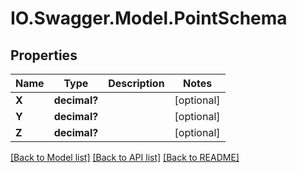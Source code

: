 # IO.Swagger.Model.PointSchema
## Properties

Name | Type | Description | Notes
------------ | ------------- | ------------- | -------------
**X** | **decimal?** |  | [optional] 
**Y** | **decimal?** |  | [optional] 
**Z** | **decimal?** |  | [optional] 

[[Back to Model list]](../README.md#documentation-for-models) [[Back to API list]](../README.md#documentation-for-api-endpoints) [[Back to README]](../README.md)

